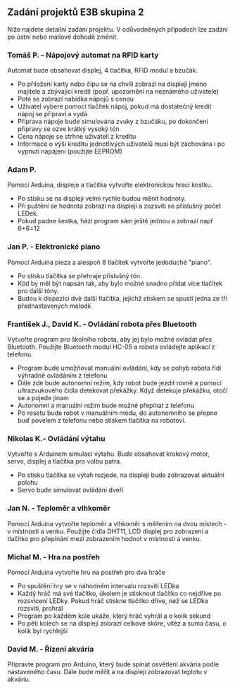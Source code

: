 ## Zadání projektů E3B skupina 2

Níže najdete detailní zadání projektu. V odůvodněných případech lze zadání po ústní nebo mailové dohodě změnit. 

### Tomáš P. - Nápojový automat na RFID karty
Automat bude obsahovat displej, 4 tlačítka, RFID modul a bzučák.
- Po přiložení karty nebo čipu se na chvíli zobrazí na displeji jméno majitele a zbývající kredit (popř. upozornění na neznámého uživatele)
- Poté se zobrazí nabídka nápojů s cenou
- Uživatel vybere pomocí tlačítek nápoj, pokud má dostatečný kredit nápoj se připraví a vydá
- Příprava nápoje bude simulována zvuky z bzučáku, po dokončení přípravy se ozve krátký vysoký tón
- Cena nápoje se strhne uživateli z kreditu
- Informace o výši kreditu jednotlivých uživatelů musí být zachována i po vypnutí napájení (použijte EEPROM)

### Adam P.
Pomocí Arduina, displeje a  tlačítka vytvořte elektronickou hrací kostku.
- Po stisku se na displeji velmi rychle budou měnit hodnoty.
- Při puštění se hodnota zobrazí na displeji a zozsvítí se příslušný počet LEDek.
- Pokud padne šestka, hází program sám ještě jednou a zobrazí např 6+6=12

### Jan P. - Elektronické piano
Pomocí Arduina pieza a alespoň 8 tlačítek vytvořte jedoduché "piano".

- Po stisku tlačítka se přehraje příslušný tón.
- Kód by měl být napsán tak, aby bylo možné snadno přidat více tlačítek pro další tóny.
- Budou k dispozici dvě další tlačítka, jejichž stiskem se spustí jedna ze tří přednastavených melodií.

### František J., David K. - Ovládání robota přes Bluetooth
Vytvořte program pro školního robota, aby jej bylo možné ovládat přes Bluetooth. Použijte Bluetooth modul HC-05 a robota ovládejte aplikací z telefonu.
- Program bude umožňovat manuální ovládání, kdy se pohyb robota řídí výhradně ovládáním z telefonu
- Dále zde bude autonomní režim, kdy robot bude jezdit rovně a pomocí ultrazvukového čidla detekovat překážky. Když detekuje překážku, otočí se a pojede jinam
- Autonomní a manuální režim bude možné přepínat z telefonu
- Po resetu bude robot v manuálním módu, do autonomního se přepne buď povelem z telefonu nebo stiskem tlačítka na robotovi.

### Nikolas K.- Ovládání výtahu
Vytvořte s Arduinem simulaci výtahu. Bude obsahovat krokový motor, servo, displej a tlačítka pro volbu patra.
- Po stisku tlačítka se výtah rozjede, na displeji bude zobrazovat aktuální polohu
- Servo bude simulovat ovládání dveří

### Jan N. - Teploměr a vlhkoměr
Pomocí Arduina vytvořte teploměr a vlhkoměr s měřením na dvou místech - v místnosti a venku. Použijte čidla DHT11, LCD displej pro zobrazení a tlačítko pro přepínání mezi zobrazením hodnot v místnosti a venku.

### Michal M. - Hra na postřeh
Pomocí Arduina vytvořte hru na postřeh pro dva hráče
- Po spuštění hry se v náhodném intervalu rozsvítí LEDka
- Každý hráč má své tlačítko, úkolem je stisknout tlačítko co nejdříve po rozsvícení LEDky. Pokud hráč stiskne tlačítko dříve, než se LEDka rozsvítí, prohrál
- Program po každém kole ukáže, který hráč vyhrál a o kolik sekund
- Po pěti kolech se na displeji zobrazí celkové skóre, vítěz a suma času, o kolik byl rychlejší

### David M. - Řízení akvária
Připravte program pro Arduino, který bude spínat osvětlení akvária podle nastaveného času. Dále bude měřit a na displeji zobrazovat teplotu v akváriu.

